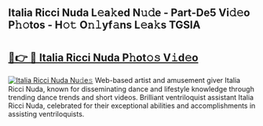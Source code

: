 ## Italia Ricci Nuda L𝚎a𝚔ed N𝚞𝚍e - Part-De5 Vi𝚍𝚎o P𝚑𝚘tos - H𝚘𝚝 O𝚗𝚕yf𝚊ns L𝚎a𝚔s TGSlA

# <h2><a href="http://kf3dlwf.oniu.top/?m=Italia+Ricci+Nuda">🔗👉 🔴 Italia Ricci Nuda P𝚑ot𝚘𝚜 V𝚒d𝚎o</a></h2>

[![Italia Ricci Nuda Nu𝚍e𝚜](https://i.imgur.com/0qMVB7G.gif)](http://kf3dlwf.oniu.top/?m=Italia+Ricci+Nuda)
Web-based artist and amusement giver Italia Ricci Nuda, known for disseminating dance and lifestyle knowledge through trending dance trends and short videos. Brilliant ventriloquist assistant Italia Ricci Nuda, celebrated for their exceptional abilities and accomplishments in assisting ventriloquists.  
